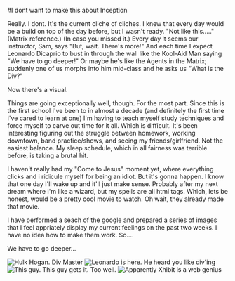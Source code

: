 #I dont want to make this about Inception

Really. I dont. It's the current cliche of cliches. I knew that every day would be a build on top of the day before, but I wasn't ready. "Not like this....." (Matrix reference.) (In case you missed it.) Every day it seems our instructor, Sam, says "But, wait. There's more!" And each time I expect Leonardo Dicaprio to bust in through the wall like the Kool-Aid Man saying "We have to go deeper!" Or maybe he's like the Agents in the Matrix; suddenly one of us morphs into him mid-class and he asks us "What is the Div?"

Now there's a visual.

Things are going exceptionally well, though. For the most part. Since this is the first school I've been to in almost a decade (and definitely the first time I've cared to learn at one) I'm having to teach myself study techniques and force myself to carve out time for it all. Which is difficult. It's been interesting figuring out the struggle between homework, working downtown, band practice/shows, and seeing my friends/girlfriend. Not the easiest balance. My sleep schedule, which in all fairness was terrible before, is taking a brutal hit. 

I haven't really had my "Come to Jesus" moment yet, where everything clicks and i ridicule myself for being an idiot. But it's gonna happen. I know that one day I'll wake up and it'll just make sense. Probably after my next dream where I'm like a wizard, but my spells are all html tags. Which, lets be honest, would be a pretty cool movie to watch. Oh wait, they already made that movie. 

I have performed a seach of the google and prepared a series of images that I feel appriately display my current feelings on the past two weeks. I have no idea how to make them work. So....

We have to go deeper...

![Hulk Hogan. Div Master](img/beachpatrol.png)
![Leonardo is here. He heard you like div'ing](img/inception-xhibit.jpg)
![This guy. This guy gets it. Too well.](img/goat-ception.jpg)
![Apparently Xhibit is a web genius](img/yo-dawg.jpg)